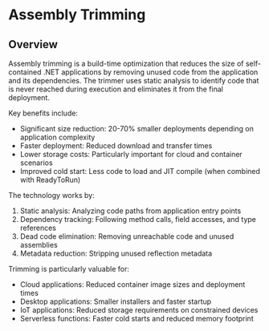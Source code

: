 # Assembly Trimming

## Overview

Assembly trimming is a build-time optimization that reduces the size of self-contained .NET applications by removing unused code from the application and its dependencies. The trimmer uses static analysis to identify code that is never reached during execution and eliminates it from the final deployment.

Key benefits include:

- Significant size reduction: 20-70% smaller deployments depending on application complexity
- Faster deployment: Reduced download and transfer times
- Lower storage costs: Particularly important for cloud and container scenarios
- Improved cold start: Less code to load and JIT compile (when combined with ReadyToRun)

The technology works by:

1. Static analysis: Analyzing code paths from application entry points
2. Dependency tracking: Following method calls, field accesses, and type references
3. Dead code elimination: Removing unreachable code and unused assemblies
4. Metadata reduction: Stripping unused reflection metadata

Trimming is particularly valuable for:

- Cloud applications: Reduced container image sizes and deployment times
- Desktop applications: Smaller installers and faster startup
- IoT applications: Reduced storage requirements on constrained devices
- Serverless functions: Faster cold starts and reduced memory footprint

